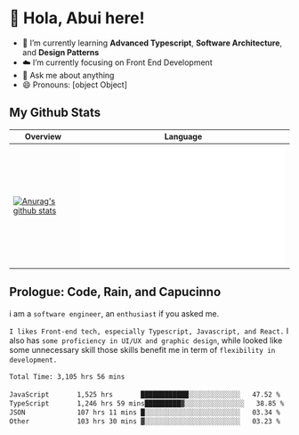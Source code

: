 # 👋 Hola, Abui here!

- 🌱 I’m currently learning **Advanced Typescript**, **Software Architecture**, and **Design Patterns**
- ☁️ I’m currently focusing on Front End Development
- 💬 Ask me about anything
- 😄 Pronouns: [object Object]

## My Github Stats

| Overview | Language |
| --- | --- |
|[![Anurag's github stats](https://github-readme-stats.vercel.app/api?username=abui-am&count_private=true)](https://github.com/anuraghazra/github-readme-stats)|![Language](https://raw.githubusercontent.com/abui-am/stats/c6455f656dfce7acd3951e5ec5b25d72af0b2ee3/generated/languages.svg)|

## Prologue: Code, Rain, and Capucinno
i am a `software engineer`, an `enthusiast` if you asked me. 

`I likes Front-end tech, especially Typescript, Javascript, and React.` I also has `some proficiency in UI/UX and graphic design`, while looked like some unnecessary skill those skills benefit me in term of `flexibility in development.`


<!--START_SECTION:waka-->

```text
Total Time: 3,105 hrs 56 mins

JavaScript       1,525 hrs       ████████████░░░░░░░░░░░░░   47.52 %
TypeScript       1,246 hrs 59 mins█████████▓░░░░░░░░░░░░░░░   38.85 %
JSON             107 hrs 11 mins █░░░░░░░░░░░░░░░░░░░░░░░░   03.34 %
Other            103 hrs 30 mins ▓░░░░░░░░░░░░░░░░░░░░░░░░   03.23 %
```

<!--END_SECTION:waka-->
